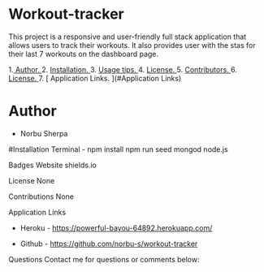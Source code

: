 # Workout-tracker

This project is a responsive and user-friendly full stack application   that allows users to track their workouts. It also provides user with the stas for their last 7 workouts on the dashboard page.

1.[ Author. ](#author)
2.  [ Installation. ](#Installation)
3. [ Usage tips. ](#Badges)
4. [ License. ](#License)
5. [ Contributors. ](#Contributions)
6. [ License. ](#License)
7. [ Application Links. ](#Application Links)


# Author
- Norbu Sherpa



#Installation
Terminal -
npm install
npm run seed
mongod
node.js




Badges
Website shields.io

License
None

Contributions
None

Application Links

- Heroku - https://powerful-bayou-64892.herokuapp.com/

- Github - https://github.com/norbu-s/workout-tracker

Questions
Contact me for questions or comments below:
